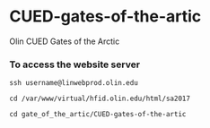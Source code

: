 # CUED-gates-of-the-artic
Olin CUED Gates of the Arctic

### To access the website server
`ssh username@linwebprod.olin.edu`

`cd /var/www/virtual/hfid.olin.edu/html/sa2017`

`cd gate_of_the_artic/CUED-gates-of-the-artic`
